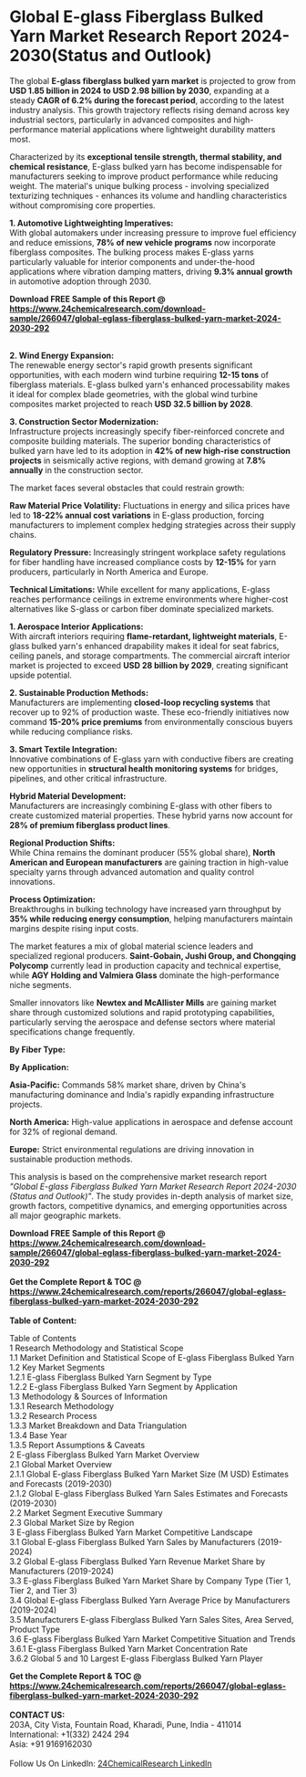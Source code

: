 <h1>Global E-glass Fiberglass Bulked Yarn Market Research Report 2024-2030(Status and Outlook)</h1><p>The global <strong>E-glass fiberglass bulked yarn market</strong> is projected to grow from <strong>USD 1.85 billion in 2024 to USD 2.98 billion by 2030</strong>, expanding at a steady <strong>CAGR of 6.2% during the forecast period</strong>, according to the latest industry analysis. This growth trajectory reflects rising demand across key industrial sectors, particularly in advanced composites and high-performance material applications where lightweight durability matters most.</p><p>Characterized by its <strong>exceptional tensile strength, thermal stability, and chemical resistance</strong>, E-glass bulked yarn has become indispensable for manufacturers seeking to improve product performance while reducing weight. The material's unique bulking process - involving specialized texturizing techniques - enhances its volume and handling characteristics without compromising core properties.</p><p><strong>1. Automotive Lightweighting Imperatives:</strong><br>
With global automakers under increasing pressure to improve fuel efficiency and reduce emissions, <strong>78% of new vehicle programs</strong> now incorporate fiberglass composites. The bulking process makes E-glass yarns particularly valuable for interior components and under-the-hood applications where vibration damping matters, driving <strong>9.3% annual growth</strong> in automotive adoption through 2030.</p><div><b>Download FREE Sample of this Report @ 
            <a href="https://www.24chemicalresearch.com/download-sample/266047/global-eglass-fiberglass-bulked-yarn-market-2024-2030-292">
            https://www.24chemicalresearch.com/download-sample/266047/global-eglass-fiberglass-bulked-yarn-market-2024-2030-292</a></b></div><br><p><strong>2. Wind Energy Expansion:</strong><br>
The renewable energy sector's rapid growth presents significant opportunities, with each modern wind turbine requiring <strong>12-15 tons</strong> of fiberglass materials. E-glass bulked yarn's enhanced processability makes it ideal for complex blade geometries, with the global wind turbine composites market projected to reach <strong>USD 32.5 billion by 2028</strong>.</p><p><strong>3. Construction Sector Modernization:</strong><br>
Infrastructure projects increasingly specify fiber-reinforced concrete and composite building materials. The superior bonding characteristics of bulked yarn have led to its adoption in <strong>42% of new high-rise construction projects</strong> in seismically active regions, with demand growing at <strong>7.8% annually</strong> in the construction sector.</p><p>The market faces several obstacles that could restrain growth:</p><p><strong>Raw Material Price Volatility:</strong> Fluctuations in energy and silica prices have led to <strong>18-22% annual cost variations</strong> in E-glass production, forcing manufacturers to implement complex hedging strategies across their supply chains.</p><p><strong>Regulatory Pressure:</strong> Increasingly stringent workplace safety regulations for fiber handling have increased compliance costs by <strong>12-15%</strong> for yarn producers, particularly in North America and Europe.</p><p><strong>Technical Limitations:</strong> While excellent for many applications, E-glass reaches performance ceilings in extreme environments where higher-cost alternatives like S-glass or carbon fiber dominate specialized markets.</p><p><strong>1. Aerospace Interior Applications:</strong><br>
With aircraft interiors requiring <strong>flame-retardant, lightweight materials</strong>, E-glass bulked yarn's enhanced drapability makes it ideal for seat fabrics, ceiling panels, and storage compartments. The commercial aircraft interior market is projected to exceed <strong>USD 28 billion by 2029</strong>, creating significant upside potential.</p><p><strong>2. Sustainable Production Methods:</strong><br>
Manufacturers are implementing <strong>closed-loop recycling systems</strong> that recover up to 92% of production waste. These eco-friendly initiatives now command <strong>15-20% price premiums</strong> from environmentally conscious buyers while reducing compliance risks.</p><p><strong>3. Smart Textile Integration:</strong><br>
Innovative combinations of E-glass yarn with conductive fibers are creating new opportunities in <strong>structural health monitoring systems</strong> for bridges, pipelines, and other critical infrastructure.</p><p><strong>Hybrid Material Development:</strong><br>
	Manufacturers are increasingly combining E-glass with other fibers to create customized material properties. These hybrid yarns now account for <strong>28% of premium fiberglass product lines</strong>.</p><p><strong>Regional Production Shifts:</strong><br>
	While China remains the dominant producer (55% global share), <strong>North American and European manufacturers</strong> are gaining traction in high-value specialty yarns through advanced automation and quality control innovations.</p><p><strong>Process Optimization:</strong><br>
	Breakthroughs in bulking technology have increased yarn throughput by <strong>35% while reducing energy consumption</strong>, helping manufacturers maintain margins despite rising input costs.</p><p>The market features a mix of global material science leaders and specialized regional producers. <strong>Saint-Gobain, Jushi Group, and Chongqing Polycomp</strong> currently lead in production capacity and technical expertise, while <strong>AGY Holding and Valmiera Glass</strong> dominate the high-performance niche segments.</p><p>Smaller innovators like <strong>Newtex and McAllister Mills</strong> are gaining market share through customized solutions and rapid prototyping capabilities, particularly serving the aerospace and defense sectors where material specifications change frequently.</p><p><strong>By Fiber Type:</strong></p><p><strong>By Application:</strong></p><p><strong>Asia-Pacific:</strong> Commands 58% market share, driven by China's manufacturing dominance and India's rapidly expanding infrastructure projects.</p><p><strong>North America:</strong> High-value applications in aerospace and defense account for 32% of regional demand.</p><p><strong>Europe:</strong> Strict environmental regulations are driving innovation in sustainable production methods.</p><p>This analysis is based on the comprehensive market research report <em>"Global E-glass Fiberglass Bulked Yarn Market Research Report 2024-2030 (Status and Outlook)"</em>. The study provides in-depth analysis of market size, growth factors, competitive dynamics, and emerging opportunities across all major geographic markets.</p><div><b>Download FREE Sample of this Report @ 
            <a href="https://www.24chemicalresearch.com/download-sample/266047/global-eglass-fiberglass-bulked-yarn-market-2024-2030-292">
            https://www.24chemicalresearch.com/download-sample/266047/global-eglass-fiberglass-bulked-yarn-market-2024-2030-292</a></b></div><br><div><b>Get the Complete Report & TOC @ 
            <a href="https://www.24chemicalresearch.com/reports/266047/global-eglass-fiberglass-bulked-yarn-market-2024-2030-292">
            https://www.24chemicalresearch.com/reports/266047/global-eglass-fiberglass-bulked-yarn-market-2024-2030-292</a></b></div><br>
            <b>Table of Content:</b><p>Table of Contents<br />
1 Research Methodology and Statistical Scope<br />
1.1 Market Definition and Statistical Scope of E-glass Fiberglass Bulked Yarn<br />
1.2 Key Market Segments<br />
1.2.1 E-glass Fiberglass Bulked Yarn Segment by Type<br />
1.2.2 E-glass Fiberglass Bulked Yarn Segment by Application<br />
1.3 Methodology & Sources of Information<br />
1.3.1 Research Methodology<br />
1.3.2 Research Process<br />
1.3.3 Market Breakdown and Data Triangulation<br />
1.3.4 Base Year<br />
1.3.5 Report Assumptions & Caveats<br />
2 E-glass Fiberglass Bulked Yarn Market Overview<br />
2.1 Global Market Overview<br />
2.1.1 Global E-glass Fiberglass Bulked Yarn Market Size (M USD) Estimates and Forecasts (2019-2030)<br />
2.1.2 Global E-glass Fiberglass Bulked Yarn Sales Estimates and Forecasts (2019-2030)<br />
2.2 Market Segment Executive Summary<br />
2.3 Global Market Size by Region<br />
3 E-glass Fiberglass Bulked Yarn Market Competitive Landscape<br />
3.1 Global E-glass Fiberglass Bulked Yarn Sales by Manufacturers (2019-2024)<br />
3.2 Global E-glass Fiberglass Bulked Yarn Revenue Market Share by Manufacturers (2019-2024)<br />
3.3 E-glass Fiberglass Bulked Yarn Market Share by Company Type (Tier 1, Tier 2, and Tier 3)<br />
3.4 Global E-glass Fiberglass Bulked Yarn Average Price by Manufacturers (2019-2024)<br />
3.5 Manufacturers E-glass Fiberglass Bulked Yarn Sales Sites, Area Served, Product Type<br />
3.6 E-glass Fiberglass Bulked Yarn Market Competitive Situation and Trends<br />
3.6.1 E-glass Fiberglass Bulked Yarn Market Concentration Rate<br />
3.6.2 Global 5 and 10 Largest E-glass Fiberglass Bulked Yarn Player</p><div><b>Get the Complete Report & TOC @ 
            <a href="https://www.24chemicalresearch.com/reports/266047/global-eglass-fiberglass-bulked-yarn-market-2024-2030-292">
            https://www.24chemicalresearch.com/reports/266047/global-eglass-fiberglass-bulked-yarn-market-2024-2030-292</a></b></div><br><b>CONTACT US:</b><br>
            203A, City Vista, Fountain Road, Kharadi, Pune, India - 411014<br>
            International: +1(332) 2424 294<br>
            Asia: +91 9169162030 <br><br>
            Follow Us On LinkedIn: <a href="https://www.linkedin.com/company/24chemicalresearch/">24ChemicalResearch LinkedIn</a>